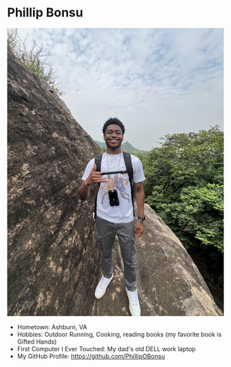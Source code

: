 # Phillip Bonsu 

![Path to an image](IMG_3626.jpeg)

- Hometown: Ashburn, VA
- Hobbies: Outdoor Running, Cooking, reading books (my favorite book is Gifted Hands)
- First Computer I Ever Touched: My dad's old DELL work laptop
- My GitHub Profile: https://github.com/PhillipOBonsu
